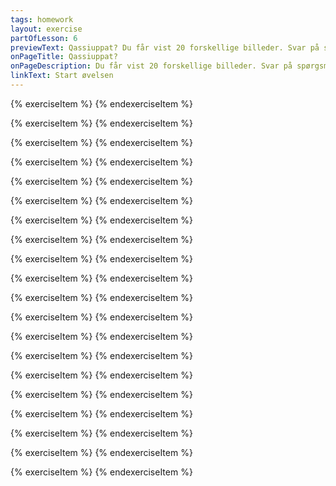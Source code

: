 ```yaml
---
tags: homework
layout: exercise
partOfLesson: 6
previewText: Qassiuppat? Du får vist 20 forskellige billeder. Svar på spørgsmålet "Qassiuppat?"
onPageTitle: Qassiuppat?
onPageDescription: Du får vist 20 forskellige billeder. Svar på spørgsmålet "Qassiuppat?" ("Hvor mange er der?")
linkText: Start øvelsen
---
```


{% exerciseItem %}
<image-illustration data-file="course/vinglas.png"></image-illustration>
<multi-choice data-label="Qassiuppat?" data-type="radio" data-random="true" data-options="Pingasut, Arfinillit, Qulit" data-validation="1"></multi-choice>
{% endexerciseItem %}

{% exerciseItem %}
<image-illustration data-file="course/aebler.png"></image-illustration>
<multi-choice data-label="Qassiuppat?" data-type="radio" data-random="true" data-options="Qulit, Arfinillit, Arfineq-pingasut" data-validation="1"></multi-choice>
{% endexerciseItem %}

{% exerciseItem %}
<image-illustration data-file="fruits/mushroom-1.png"></image-illustration>
<multi-choice data-label="Qassiuppat?" data-type="radio" data-random="true" data-options="Marluk, Ataaseq, Qulit" data-validation="1"></multi-choice>
{% endexerciseItem %}

{% exerciseItem %}
<image-illustration data-file="course/kvinde.png"></image-illustration>
<multi-choice data-label="Qassiuppat?" data-type="radio" data-random="true" data-options="Ataaseq, Arfinillit, Aqqaneq-marluk" data-validation="1"></multi-choice>
{% endexerciseItem %}

{% exerciseItem %}
<image-illustration data-file="plants/dandelion.png"></image-illustration>
<multi-choice data-label="Qassiuppat?" data-type="radio" data-random="true" data-options="Aqqanillit, Ataaseq, Qulit" data-validation="1"></multi-choice>
{% endexerciseItem %}

{% exerciseItem %}
<image-illustration data-file="course/boeger.png"></image-illustration>
<multi-choice data-label="Qassiuppat?" data-type="radio" data-random="true" data-options="Qulit, Pingasut, Arfineq-pingasut" data-validation="1"></multi-choice>
{% endexerciseItem %}

{% exerciseItem %}
<image-illustration data-file="course/ting.png"></image-illustration>
<multi-choice data-label="Qassiuppat?" data-type="radio" data-random="true" data-options="Arfineq-pingasut, Arfineq-marluk, Pingasut" data-validation="1"></multi-choice>
{% endexerciseItem %}

{% exerciseItem %}
<image-illustration data-file="body/timi.png"></image-illustration>
<multi-choice data-label="Qassiuppat?" data-type="radio" data-random="true" data-options="Ataaseq, Qulit, Sisamat" data-validation="1"></multi-choice>
{% endexerciseItem %}

{% exerciseItem %}
<image-illustration data-file="course/smilier.png"></image-illustration>
<multi-choice data-label="Qassiuppat?" data-type="radio" data-random="true" data-options="Arfineq-marluk, Aqqaneq-marluk, Marluk" data-validation="1"></multi-choice>
{% endexerciseItem %}

{% exerciseItem %}
<image-illustration data-file="food/iffiaq.png"></image-illustration>
<multi-choice data-label="Qassiuppat?" data-type="radio" data-random="true" data-options="Sisamat, Qulingiluat, Tallimat" data-validation="1"></multi-choice>
{% endexerciseItem %}

{% exerciseItem %}
<image-illustration data-file="course/personer.png"></image-illustration>
<multi-choice data-label="Qassiuppat?" data-type="radio" data-random="true" data-options="Pingasut, Sisamat, Ataaseq" data-validation="1"></multi-choice>
{% endexerciseItem %}

{% exerciseItem %}
<image-illustration data-file="course/topersonersidderned.png"></image-illustration>
<multi-choice data-label="Qassiuppat?" data-type="radio" data-random="true" data-options="Marluk, Arfineq-pingasut, Qulingiluat" data-validation="1"></multi-choice>
{% endexerciseItem %}

{% exerciseItem %}
<image-illustration data-file="course/nilaptops.png"></image-illustration>
<multi-choice data-label="Qassiuppat?" data-type="radio" data-random="true" data-options="Qulingiluat, Aqqanillit, Qulit" data-validation="1"></multi-choice>
{% endexerciseItem %}

{% exerciseItem %}
<image-illustration data-file="course/instrumenter.png"></image-illustration>
<multi-choice data-label="Qassiuppat?" data-type="radio" data-random="true" data-options="Tallimat, Marluk, Qulingiluat" data-validation="1"></multi-choice>
{% endexerciseItem %}

{% exerciseItem %}
<image-illustration data-file="clothes/attaseq.png"></image-illustration>
<multi-choice data-label="Qassiuppat?" data-type="radio" data-random="true" data-options="Sisamat, Arfineq-marluk, Aqqanillit" data-validation="1"></multi-choice>
{% endexerciseItem %}

{% exerciseItem %}
<image-illustration data-file="course/rodfrugter.png"></image-illustration>
<multi-choice data-label="Qassiuppat?" data-type="radio" data-random="true" data-options="Arfinillit, Aqqanillit, Qulit" data-validation="1"></multi-choice>
{% endexerciseItem %}

{% exerciseItem %}
<image-illustration data-file="course/bestik.png"></image-illustration>
<multi-choice data-label="Qassiuppat?" data-type="radio" data-random="true" data-options="Aqqaneq-marluk, Marluk, Tallimat" data-validation="1"></multi-choice>
{% endexerciseItem %}

{% exerciseItem %}
<image-illustration data-file="family/familie.jpg"></image-illustration>
<multi-choice data-label="Qassiuppat?" data-type="radio" data-random="true" data-options="Tallimat, Arfinillit, Ataaseq" data-validation="1"></multi-choice>
{% endexerciseItem %}

{% exerciseItem %}
<image-illustration data-file="colors/colors.jpg"></image-illustration>
<multi-choice data-label="Qassiuppat?" data-type="radio" data-random="true" data-options="Pingasut, Tallimat, Arfineq-pingasut" data-validation="1"></multi-choice>
{% endexerciseItem %}

{% exerciseItem %}
<image-illustration data-file="course/planter.png"></image-illustration>
<multi-choice data-label="Qassiuppat?" data-type="radio" data-random="true" data-options="Sisamat, Arfinillit, Aqqanillit" data-validation="1"></multi-choice>
{% endexerciseItem %}
